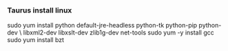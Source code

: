  ### Taurus install linux
 
 sudo yum install python default-jre-headless python-tk python-pip python-dev \ libxml2-dev libxslt-dev zlib1g-dev net-tools
 sudo yum -y install gcc
 sudo yum install bzt
